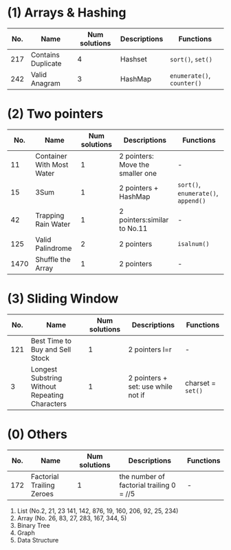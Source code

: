 # (1) Arrays & Hashing

| No.           | Name             | Num solutions| Descriptions| Functions|
| ------------- | -----------------| -------------| -----------------| -------------|
| 217           | Contains Duplicate| 4 | Hashset  | `sort()`, `set()`|
| 242           | Valid Anagram| 3 | HashMap  | `enumerate()`, `counter()`|


# (2) Two pointers

| No.           | Name             | Num solutions| Descriptions     |Functions     |
| ------------- | -----------------| -------------| -----------------| -------------|
| 11            | Container With Most Water | 1            | 2 pointers: Move the smaller one| - |
| 15            | 3Sum             | 1            | 2 pointers + HashMap| `sort()`, `enumerate()`, `append()` |
| 42            | Trapping Rain Water| 1          | 2 pointers:similar to No.11  | - |
| 125           | Valid Palindrome | 2            | 2 pointers       | `isalnum()` |
| 1470           | Shuffle the Array | 1            | 2 pointers       | - |


# (3) Sliding Window

| No.           | Name                              | Num solutions| Descriptions     |Functions     |
| ------------- | -------------------------------| -------------| -----------------| -------------|
| 121            |Best Time to Buy and Sell Stock| 1            | 2 pointers l=r    | - |
| 3             |Longest Substring Without Repeating Characters| 1   | 2 pointers + set: use while not if | charset = `set()` |




# (0) Others

| No.           | Name             | Num solutions| Descriptions     |Functions     |
| ------------- | -----------------| -------------| -----------------| -------------|
| 172            | Factorial Trailing Zeroes    | 1            |the number of factorial trailing 0 = //5| - |

1. List (No.2, 21, 23 141, 142, 876, 19, 160, 206, 92, 25, 234)
2. Array (No. 26, 83, 27, 283, 167, 344, 5)
3. Binary Tree
4. Graph
5. Data Structure
